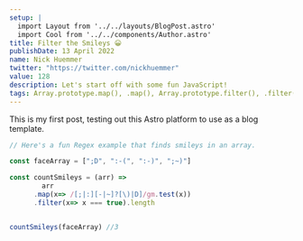 ```yaml
---
setup: |
  import Layout from '../../layouts/BlogPost.astro'
  import Cool from '../../components/Author.astro'
title: Filter the Smileys 😀
publishDate: 13 April 2022
name: Nick Huemmer
twitter: "https://twitter.com/nickhuemmer"
value: 128
description: Let's start off with some fun JavaScript!
tags: Array.prototype.map(), .map(), Array.prototype.filter(), .filter(), arrays
---
```


This is my first post, testing out this Astro platform to use as a blog template.


```javascript
// Here's a fun Regex example that finds smileys in an array.

const faceArray = [";D", ":-(", ":-)", ";~)"]

const countSmileys = (arr) => 
	    arr
      .map(x=> /[;|:][-|~]?[\)|D]/gm.test(x))
      .filter(x=> x === true).length


countSmileys(faceArray) //3

```
